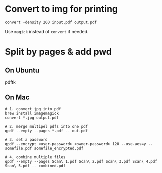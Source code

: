 # Convert to img for printing

```
convert -density 200 input.pdf output.pdf
```

Use `magick` instead of `convert` if needed.

# Split by pages & add pwd

## On Ubuntu

pdftk

## On Mac

```
# 1. convert jpg into pdf
brew install imagemagick
convert *.jpg output.pdf

# 2. merge multipel pdfs into one pdf
qpdf --empty --pages *.pdf -- out.pdf

# 3. set a password
qpdf --encrypt <user-password> <owner-password> 128 --use-aes=y -- somefile.pdf somefile_encrypted.pdf

# 4. combine multiple files
qpdf --empty --pages Scan\ 1.pdf Scan\ 2.pdf Scan\ 3.pdf Scan\ 4.pdf Scan\ 5.pdf -- combined.pdf
```
